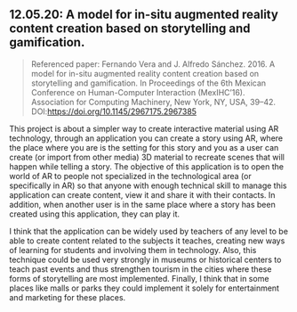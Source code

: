 ## 12.05.20: A model for in-situ augmented reality content creation based on storytelling and gamification.

> Referenced paper: Fernando Vera and J. Alfredo Sánchez. 2016. A model for in-situ augmented reality content creation based on storytelling and gamification. In Proceedings of the 6th Mexican Conference on Human-Computer Interaction (MexIHC’16). Association for Computing Machinery, New York, NY, USA, 39–42. DOI:https://doi.org/10.1145/2967175.2967385

This project is about a simpler way to create interactive material using AR technology, through an application you can create a story using AR, where the place where you are is the setting for this story and you as a user can create (or import from other media) 3D material to recreate scenes that will happen while telling a story. The objective of this application is to open the world of AR to people not specialized in the technological area (or specifically in AR) so that anyone with enough technical skill to manage this application can create content, view it and share it with their contacts. In addition, when another user is in the same place where a story has been created using this application, they can play it.

I think that the application can be widely used by teachers of any level to be able to create content related to the subjects it teaches, creating new ways of learning for students and involving them in technology. Also, this technique could be used very strongly in museums or historical centers to teach past events and thus strengthen tourism in the cities where these forms of storytelling are most implemented. Finally, I think that in some places like malls or parks they could implement it solely for entertainment and marketing for these places.
